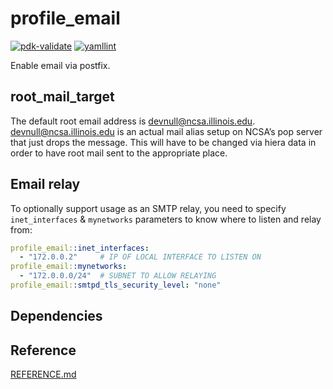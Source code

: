 # profile_email

[![pdk-validate](https://github.com/ncsa/puppet-profile_email/actions/workflows/pdk-validate.yml/badge.svg)](https://github.com/ncsa/puppet-profile_email/actions/workflows/pdk-validate.yml)
[![yamllint](https://github.com/ncsa/puppet-profile_email/actions/workflows/yamllint.yml/badge.svg)](https://github.com/ncsa/puppet-profile_email/actions/workflows/yamllint.yml)

Enable email via postfix.

## root_mail_target

The default root email address is devnull@ncsa.illinois.edu. devnull@ncsa.illinois.edu is an actual mail alias setup on NCSA’s pop server that just drops the message. This will have to be changed via hiera data in order to have root mail sent to the appropriate place.

## Email relay

To optionally support usage as an SMTP relay, you need to specify `inet_interfaces` & `mynetworks` parameters to know where to listen and relay from:
```yaml
profile_email::inet_interfaces:
  - "172.0.0.2"     # IP OF LOCAL INTERFACE TO LISTEN ON
profile_email::mynetworks:
  - "172.0.0.0/24"  # SUBNET TO ALLOW RELAYING
profile_email::smtpd_tls_security_level: "none"
```

## Dependencies


## Reference

[REFERENCE.md](REFERENCE.md)
